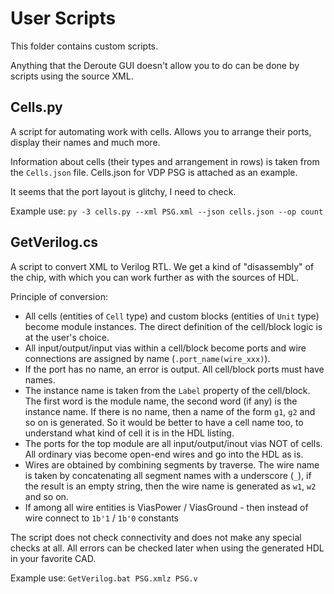 # User Scripts

This folder contains custom scripts.

Anything that the Deroute GUI doesn't allow you to do can be done by scripts using the source XML.

## Cells.py

A script for automating work with cells. Allows you to arrange their ports, display their names and much more.

Information about cells (their types and arrangement in rows) is taken from the `Cells.json` file. Cells.json for VDP PSG is attached as an example.

It seems that the port layout is glitchy, I need to check.

Example use: `py -3 cells.py --xml PSG.xml --json cells.json --op count`

## GetVerilog.cs

A script to convert XML to Verilog RTL. We get a kind of "disassembly" of the chip, with which you can work further as with the sources of HDL.

Principle of conversion:
- All cells (entities of `Cell` type) and custom blocks (entities of `Unit` type) become module instances. The direct definition of the cell/block logic is at the user's choice.
- All input/output/input vias within a cell/block become ports and wire connections are assigned by name (`.port_name(wire_xxx)`).
- If the port has no name, an error is output. All cell/block ports must have names.
- The instance name is taken from the `Label` property of the cell/block. The first word is the module name, the second word (if any) is the instance name. If there is no name, then a name of the form `g1`, `g2` and so on is generated. So it would be better to have a cell name too, to understand what kind of cell it is in the HDL listing.
- The ports for the top module are all input/output/inout vias NOT of cells. All ordinary vias become open-end wires and go into the HDL as is.
- Wires are obtained by combining segments by traverse. The wire name is taken by concatenating all segment names with a underscore (`_`), if the result is an empty string, then the wire name is generated as `w1`, `w2` and so on.
- If among all wire entities is ViasPower / ViasGround - then instead of wire connect to `1b'1` / `1b'0` constants

The script does not check connectivity and does not make any special checks at all. All errors can be checked later when using the generated HDL in your favorite CAD.

Example use: `GetVerilog.bat PSG.xmlz PSG.v`
